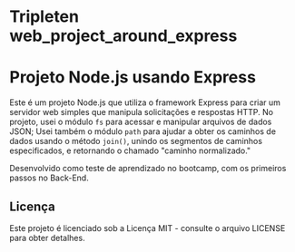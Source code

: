 # Tripleten web_project_around_express

# Projeto Node.js usando Express

Este é um projeto Node.js que utiliza o framework Express para criar um servidor web simples que manipula solicitações e respostas HTTP. No projeto, usei o módulo `fs` para acessar e manipular arquivos de dados JSON; Usei também o módulo `path` para ajudar a obter os caminhos de dados usando o método `join()`, unindo os segmentos de caminhos especificados, e retornando o chamado "caminho normalizado."

Desenvolvido como teste de aprendizado no bootcamp, com os primeiros passos no Back-End.



## Licença
Este projeto é licenciado sob a Licença MIT - consulte o arquivo LICENSE para obter detalhes.


